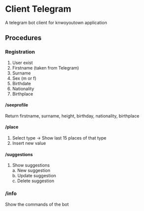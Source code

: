 # Client Telegram
A telegram bot client for knwoyoutown application

## Procedures

### Registration
1. User exist
2. Firstname (taken from Telegram)
3. Surname
4. Sex (m or f)
5. Birthdate
6. Nationality
7. Birthplace

#### /seeprofile
Return firstname, surname, height, birthday, nationality, birthplace 

#### /place
1. Select type -> Show last 15 places of that type
2. Insert new value 

#### /suggestions
1. Show suggestions<br />
  a. New suggestion<br />
  b. Update suggestion<br />
  c. Delete suggestion<br />


### /info
Show the commands of the bot
